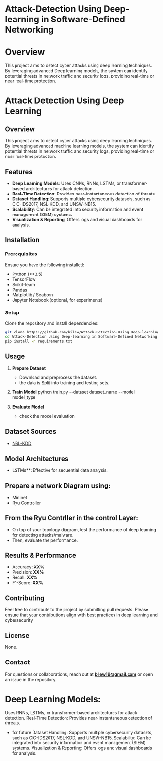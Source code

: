 # Attack-Detection Using Deep-learning in Software-Defined Networking  
# Overview
This project aims to detect cyber attacks using deep learning techniques. By leveraging advanced Deep learning models, the system can identify potential threats in network traffic and security logs, providing real-time or near real-time protection.
# Attack Detection Using Deep Learning

## Overview
This project aims to detect cyber attacks using deep learning techniques. By leveraging advanced machine learning models, the system can identify potential threats in network traffic and security logs, providing real-time or near real-time protection.

## Features
- **Deep Learning Models**: Uses CNNs, RNNs, LSTMs, or transformer-based architectures for attack detection.
- **Real-Time Detection**: Provides near-instantaneous detection of threats.
- **Dataset Handling**: Supports multiple cybersecurity datasets, such as CIC-IDS2017, NSL-KDD, and UNSW-NB15.
- **Scalability**: Can be integrated into security information and event management (SIEM) systems.
- **Visualization & Reporting**: Offers logs and visual dashboards for analysis.

## Installation
### Prerequisites
Ensure you have the following installed:
- Python (>=3.5)
- TensorFlow 
- Scikit-learn
- Pandas
- Matplotlib / Seaborn
- Jupyter Notebook (optional, for experiments)

### Setup
Clone the repository and install dependencies:
```sh
git clone https://github.com/bilew/Attack-Detection-Using-Deep-learning.git
cd Attack-Detection Using Deep-learning in Software-Defined Networking 
pip install -r requirements.txt
```

## Usage
1. **Prepare Dataset**
   - Download and preprocess the dataset.
   - the data is Split into training and testing sets.

2. **Train Model**
   python train.py --dataset dataset_name --model model_type
3. **Evaluate Model**
    - check the model evaluation 
## Dataset Sources
- [NSL-KDD](https://www.unb.ca/cic/datasets/nsl.html)
## Model Architectures
- LSTMs**: Effective for sequential data analysis.

## Prepare a network Diagram using:  
  - Mininet
  - Ryu Controller
    
## From the Ryu Contrller in the control Layer: 
   - On top of your topology diagram, test the performance of deep learning for detecting attacks/malware.
   - Then, evaluate the performance.
## Results & Performance
- Accuracy: **XX%**
- Precision: **XX%**
- Recall: **XX%**
- F1-Score: **XX%**

## Contributing
Feel free to contribute to the project by submitting pull requests. Please ensure that your contributions align with best practices in deep learning and cybersecurity.

## License
None.

## Contact
For questions or collaborations, reach out at **bilew19@gmail.com** or open an issue in the repository.

# Deep Learning Models:
Uses RNNs, LSTMs, or transformer-based architectures for attack detection.
Real-Time Detection: Provides near-instantaneous detection of threats.
- for future 
Dataset Handling: Supports multiple cybersecurity datasets, such as CIC-IDS2017, NSL-KDD, and UNSW-NB15.
Scalability: Can be integrated into security information and event management (SIEM) systems.
Visualization & Reporting: Offers logs and visual dashboards for analysis.
